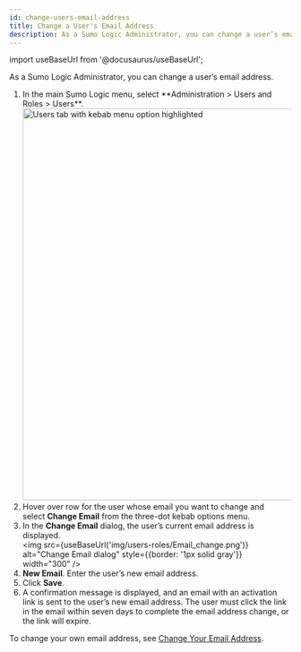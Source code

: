 ```yaml
---
id: change-users-email-address
title: Change a User's Email Address
description: As a Sumo Logic Administrator, you can change a user’s email address.
---
```


import useBaseUrl from '@docusaurus/useBaseUrl';

As a Sumo Logic Administrator, you can change a user’s email address.

1. <!--Kanso [**Classic UI**](/docs/get-started/sumo-logic-ui/). Kanso--> In the main Sumo Logic menu, select **Administration > Users and Roles > Users**. <!--Kanso <br/>[**New UI**](/docs/get-started/sumo-logic-ui-new/). In the top menu select **Administration**, and then under **Users and Roles** select **Users**. You can also click the **Go To...** menu at the top of the screen and select **Users**. Kanso--> <br/><img src={useBaseUrl('img/users-roles/user-options-menu.png')} alt="Users tab with kebab menu option highlighted" style={{border: '1px solid gray'}} width="700" />
1. Hover over row for the user whose email you want to change and select **Change Email** from the three-dot kebab options menu.
1. In the **Change Email** dialog, the user’s current email address is displayed. <br/><img src={useBaseUrl('img/users-roles/Email_change.png')} alt="Change Email dialog" style={{border: '1px solid gray'}} width="300" />
1. **New Email**. Enter the user’s new email address.
1. Click **Save**.
1. A confirmation message is displayed, and an email with an activation link is sent to the user’s new email address. The user must click the link in the email within seven days to complete the email address change, or the link will expire.    

To change your own email address, see [Change Your Email Address](../../../get-started/account-settings-preferences.md). 
